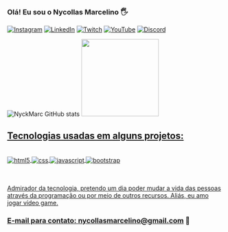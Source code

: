 ### Olá! Eu sou o Nycollas Marcelino 🖐

[![Instagram](https://img.shields.io/badge/Instagram-E4405F?style=for-the-badge&logo=instagram&logoColor=white)](https://www.instagram.com/nyckmarcelino/)
[![LinkedIn](https://img.shields.io/badge/LinkedIn-0077B5?style=for-the-badge&logo=linkedin&logoColor=white)](https://www.linkedin.com/in/nycollas-marcelino-2a4aa4206/)
[![Twitch](https://img.shields.io/badge/Twitch-9146FF?style=for-the-badge&logo=twitch&logoColor=white)](https://www.twitch.tv/nyckluck)
[![YouTube]( https://img.shields.io/badge/YouTube-FF0000?style=for-the-badge&logo=youtube&logoColor=white)](https://www.youtube.com/channel/UCXgb9nFkhch0YGP0WvL3MHA)
[![Discord](https://img.shields.io/badge/Discord-7289DA?style=for-the-badge&logo=discord&logoColor=white)](https://discord.com/users/241975689576841216)


![NyckMarc GitHub stats](https://github-readme-stats.vercel.app/api?username=NyckMarc&show_icons=true&theme=radical)
  <a href="https://github.com/NyckMarc">
  <img height="180em" src="https://github-readme-stats.vercel.app/api/top-langs/?username=NyckMarc&layout=compact&langs_count=7&theme=dracula"/>


## Tecnologias usadas em alguns projetos:

<div style="display: inline_block"><br>
 <img align="center" alt="html5" src="https://img.shields.io/badge/HTML5-E34F26?style=for-the-badge&logo=html5&logoColor=white"/>
 <img align="center" alt="css" src="https://img.shields.io/badge/CSS3-1572B6?style=for-the-badge&logo=css3&logoColor=white"/>
 <img align="center" alt="javascript" src="https://img.shields.io/badge/JavaScript-F7DF1E?style=for-the-badge&logo=javascript&logoColor=black"/>
 <img align="center" alt="bootstrap" src="https://img.shields.io/badge/Bootstrap-563D7C?style=for-the-badge&logo=bootstrap&logoColor=white"/>
</distyle=>

<br>
<br>
<br>

Admirador da tecnologia, pretendo um dia poder mudar a vida das pessoas através da programação ou por meio de outros recursos. Aliás, eu amo jogar vídeo game.

### E-mail para contato: nycollasmarcelino@gmail.com 📧
